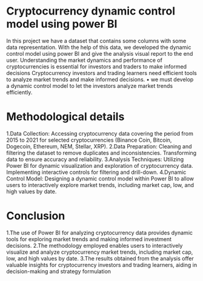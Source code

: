 # Cryptocurrency dynamic control model using power BI
In this project we have a dataset that contains some columns with some data representation. 
With the help of this data, we developed the dynamic control model using power BI and 
give the analysis visual report to the end user.
Understanding the market dynamics and performance of cryptocurrencies is essential for 
investors and traders to make informed decisions
Cryptocurrency investors and trading learners need efficient tools to analyze market trends and 
make informed decisions.
• we must develop a dynamic control model to let the investors analyze market trends efficiently.

# Methodological details 
1.Data Collection: Accessing cryptocurrency data covering the period from 2015 to 2021 for selected
cryptocurrencies (Binance Coin, Bitcoin, Dogecoin, Ethereum, NEM, Stellar, XRP).
2.Data Preparation: Cleaning and filtering the dataset to remove duplicates and inconsistencies. Transforming data
to ensure accuracy and reliability.
3.Analysis Techniques: Utilizing Power BI for dynamic visualization and exploration of cryptocurrency data.
Implementing interactive controls for filtering and drill-down.
4.Dynamic Control Model: Designing a dynamic control model within Power BI to allow users to interactively
explore market trends, including market cap, low, and high values by date.
# Conclusion
1.The use of Power BI for analyzing cryptocurrency data provides dynamic tools for exploring market trends and
making informed investment decisions.
2.The methodology employed enables users to interactively visualize and analyze cryptocurrency market trends,
including market cap, low, and high values by date.
3.The results obtained from the analysis offer valuable insights for cryptocurrency investors and trading learners,
aiding in decision-making and strategy formulation
